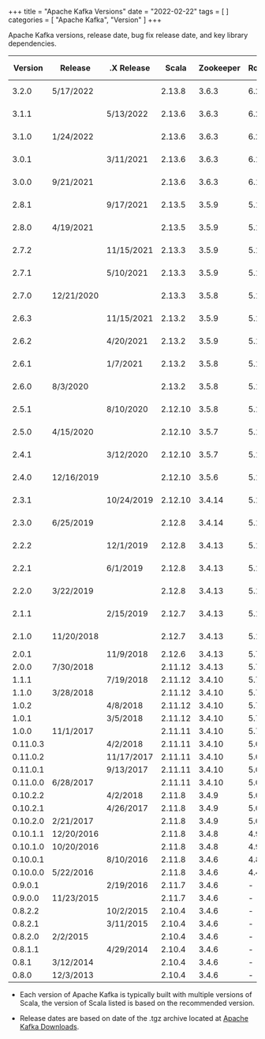 +++
title = "Apache Kafka Versions"
date = "2022-02-22"
tags = [  ]
categories = [ "Apache Kafka", "Version" ]
+++

Apache Kafka versions, release date, bug fix release date, and key library dependencies.

<!--more--> 
| Version  | Release    | .X Release | Scala   | Zookeeper | RocksDB  | Jackson | slf4j-api | Snappy  | LZ4   | ZSTD    |
|----------|------------|------------|---------|-----------|----------|---------|-----------| ------- | ----- |---------|
| 3.2.0    | 5/17/2022  |            | 2.13.8  | 3.6.3     | 6.29.4.1 | 2.12.6  | 1.7.36    | 1.1.8.4 | 1.8.0 | 1.5.2-1 |
| 3.1.1    |            | 5/13/2022  | 2.13.6  | 3.6.3     | 6.22.1.1 | 2.12.6  | 1.7.36    | 1.1.8.4 | 1.8.0 | 1.5.0-4 |
| 3.1.0    | 1/24/2022  |            | 2.13.6  | 3.6.3     | 6.22.1.1 | 2.12.3  | 1.7.30    | 1.1.8.4 | 1.8.0 | 1.5.0-4 |
| 3.0.1    |            | 3/11/2021  | 2.13.6  | 3.6.3     | 6.19.3   | 2.12.6  | 1.7.30    | 1.1.8.1 | 1.7.1 | 1.5.0-2 |
| 3.0.0    | 9/21/2021  |            | 2.13.6  | 3.6.3     | 6.19.3   | 2.12.3  | 1.7.30    | 1.1.8.1 | 1.7.1 | 1.5.0-2 |
| 2.8.1    |            | 9/17/2021  | 2.13.5  | 3.5.9     | 5.18.4   | 2.10.5  | 1.7.30    | 1.1.8.1 | 1.7.1 | 1.4.9-1 |
| 2.8.0    | 4/19/2021  |            | 2.13.5  | 3.5.9     | 5.18.4   | 2.10.5  | 1.7.30    | 1.1.8.1 | 1.7.1 | 1.4.9-1 |
| 2.7.2    |            | 11/15/2021 | 2.13.3  | 3.5.9     | 5.18.4   | 2.10.5  | 1.7.30    | 1.1.7.7 | 1.7.1 | 1.4.5-6 |
| 2.7.1    |            | 5/10/2021  | 2.13.3  | 3.5.9     | 5.18.4   | 2.10.5  | 1.7.30    | 1.1.7.7 | 1.7.1 | 1.4.5-6 |
| 2.7.0    | 12/21/2020 |            | 2.13.3  | 3.5.8     | 5.18.4   | 2.10.5  | 1.7.30    | 1.1.7.7 | 1.7.1 | 1.4.5-6 |
| 2.6.3    |            | 11/15/2021 | 2.13.2  | 3.5.9     | 5.18.4   | 2.10.5  | 1.7.30    | 1.1.7.3 | 1.7.1 | 1.4.4-7 |
| 2.6.2    |            | 4/20/2021  | 2.13.2  | 3.5.9     | 5.18.4   | 2.10.5  | 1.7.30    | 1.1.7.3 | 1.7.1 | 1.4.4-7 |
| 2.6.1    |            | 1/7/2021   | 2.13.2  | 3.5.8     | 5.18.4   | 2.10.2  | 1.7.30    | 1.1.7.3 | 1.7.1 | 1.4.4-7 |
| 2.6.0    | 8/3/2020   |            | 2.13.2  | 3.5.8     | 5.18.4   | 2.10.2  | 1.7.30    | 1.1.7.3 | 1.7.1 | 1.4.4-7 |
| 2.5.1    |            | 8/10/2020  | 2.12.10 | 3.5.8     | 5.18.3   | 2.10.2  | 1.7.30    | 1.1.7.3 | 1.7.1 | 1.4.4-7 |
| 2.5.0    | 4/15/2020  |            | 2.12.10 | 3.5.7     | 5.18.3   | 2.10.2  | 1.7.30    | 1.1.7.3 | 1.7.1 | 1.4.4-7 |
| 2.4.1    |            | 3/12/2020  | 2.12.10 | 3.5.7     | 5.18.3   | 2.10.0  | 1.7.28    | 1.1.7.3 | 1.6.0 | 1.4.3-1 |
| 2.4.0    | 12/16/2019 |            | 2.12.10 | 3.5.6     | 5.18.3   | 2.10.0  | 1.7.28    | 1.1.7.3 | 1.6.0 | 1.4.3-1 |
| 2.3.1    |            | 10/24/2019 | 2.12.10 | 3.4.14    | 5.18.3   | 2.10.0  | 1.7.26    | 1.1.7.3 | 1.6.0 | 1.4.0-1 |
| 2.3.0    | 6/25/2019  |            | 2.12.8  | 3.4.14    | 5.18.3   | 2.9.9   | 1.7.26    | 1.1.7.3 | 1.6.0 | 1.4.0-1 |
| 2.2.2    |            | 12/1/2019  | 2.12.8  | 3.4.13    | 5.15.10  | 2.10.0  | 1.7.25    | 1.1.7.2 | 1.5.0 | 1.3.8-1 |
| 2.2.1    |            | 6/1/2019   | 2.12.8  | 3.4.13    | 5.15.10  | 2.9.8   | 1.7.25    | 1.1.7.2 | 1.5.0 | 1.3.8-1 |
| 2.2.0    | 3/22/2019  |            | 2.12.8  | 3.4.13    | 5.15.10  | 2.9.8   | 1.7.25    | 1.1.7.2 | 1.5.0 | 1.3.8-1 |
| 2.1.1    |            | 2/15/2019  | 2.12.7  | 3.4.13    | 5.14.2   | 2.9.8   | 1.7.25    | 1.1.7.2 | 1.5.0 | 1.3.7-1 |
| 2.1.0    | 11/20/2018 |            | 2.12.7  | 3.4.13    | 5.14.2   | 2.9.7   | 1.7.25    | 1.1.7.2 | 1.5.0 | 1.3.5-4 |
| 2.0.1    |            | 11/9/2018  | 2.12.6  | 3.4.13    | 5.7.3    | 2.9.7   | 1.7.25    | 1.1.7.1 | 1.4.1 | \-      |
| 2.0.0    | 7/30/2018  |            | 2.11.12 | 3.4.13    | 5.7.3    | 2.9.6   | 1.7.25    | 1.1.7.1 | 1.4.1 | \-      |
| 1.1.1    |            | 7/19/2018  | 2.11.12 | 3.4.10    | 5.7.3    | 2.9.6   | 1.7.25    | 1.1.7.1 | 1.4.1 | \-      |
| 1.1.0    | 3/28/2018  |            | 2.11.12 | 3.4.10    | 5.7.3    | 2.9.4   | 1.7.25    | 1.1.7.1 | 1.4   | \-      |
| 1.0.2    |            | 4/8/2018   | 2.11.12 | 3.4.10    | 5.7.3    | 2.9.6   | 1.7.25    | 1.1.4   | 1.4   | \-      |
| 1.0.1    |            | 3/5/2018   | 2.11.12 | 3.4.10    | 5.7.3    | 2.9.1   | 1.7.25    | 1.1.4   | 1.4   | \-      |
| 1.0.0    | 11/1/2017  |            | 2.11.11 | 3.4.10    | 5.7.3    | 2.9.1   | 1.7.25    | 1.1.4   | 1.4   | \-      |
| 0.11.0.3 |            | 4/2/2018   | 2.11.11 | 3.4.10    | 5.0.1    | 2.8.11  | 1.7.25    | 1.1.2.6 | 1.3.0 | \-      |
| 0.11.0.2 |            | 11/17/2017 | 2.11.11 | 3.4.10    | 5.0.1    | 2.8.5   | 1.7.25    | 1.1.2.6 | 1.3.0 | \-      |
| 0.11.0.1 |            | 9/13/2017  | 2.11.11 | 3.4.10    | 5.0.1    | 2.8.5   | 1.7.25    | 1.1.2.6 | 1.3.0 | \-      |
| 0.11.0.0 | 6/28/2017  |            | 2.11.11 | 3.4.10    | 5.0.1    | 2.8.5   | 1.7.25    | 1.1.2.6 | 1.3.0 | \-      |
| 0.10.2.2 |            | 4/2/2018   | 2.11.8  | 3.4.9     | 5.0.1    | 2.8.11  | 1.7.21    | 1.1.2.6 | 1.3.0 | \-      |
| 0.10.2.1 |            | 4/26/2017  | 2.11.8  | 3.4.9     | 5.0.1    | 2.8.5   | 1.7.21    | 1.1.2.6 | 1.3.0 | \-      |
| 0.10.2.0 | 2/21/2017  |            | 2.11.8  | 3.4.9     | 5.0.1    | 2.8.5   | 1.7.21    | 1.1.2.6 | 1.3.0 | \-      |
| 0.10.1.1 | 12/20/2016 |            | 2.11.8  | 3.4.8     | 4.9.0    | 2.6.3   | 1.7.21    | 1.1.2.6 | 1.3.0 | \-      |
| 0.10.1.0 | 10/20/2016 |            | 2.11.8  | 3.4.8     | 4.9.0    | 2.6.3   | 1.7.21    | 1.1.2.6 | 1.3.0 | \-      |
| 0.10.0.1 |            | 8/10/2016  | 2.11.8  | 3.4.6     | 4.8.0    | 2.6.3   | 1.7.21    | 1.1.2.6 | 1.3.0 | \-      |
| 0.10.0.0 | 5/22/2016  |            | 2.11.8  | 3.4.6     | 4.4.1    | 2.6.3   | 1.7.21    | 1.1.2.6 | 1.3.0 | \-      |
| 0.9.0.1  |            | 2/19/2016  | 2.11.7  | 3.4.6     | \-       | 2.5.4   | 1.7.6     | 1.1.1.7 | 1.2.0 | \-      |
| 0.9.0.0  | 11/23/2015 |            | 2.11.7  | 3.4.6     | \-       | 2.5.4   | 1.7.6     | 1.1.1.7 | 1.2.0 | \-      |
| 0.8.2.2  |            | 10/2/2015  | 2.10.4  | 3.4.6     | \-       | \-      | 1.6.1     | 1.1.1.7 | 1.2.0 | \-      |
| 0.8.2.1  |            | 3/11/2015  | 2.10.4  | 3.4.6     | \-       | \-      | 1.6.1     | 1.1.1.6 | 1.2.0 | \-      |
| 0.8.2.0  | 2/2/2015   |            | 2.10.4  | 3.4.6     | \-       | \-      | 1.6.1     | 1.1.1.6 | 1.2.0 | \-      |
| 0.8.1.1  |            | 4/29/2014  | 2.10.4  | 3.4.6     | \-       | \-      | \-        | 1.0.5   | 1.2.0 | \-      |
| 0.8.1    | 3/12/2014  |            | 2.10.4  | 3.4.6     | \-       | \-      | \-        | 1.0.5   | 1.2.0 | \-      |
| 0.8.0    | 12/3/2013  |            | 2.10.4  | 3.4.6     | \-       | \-      | \-        | 1.0.4.1 | 1.2.0 | \-      |

* Each version of Apache Kafka is typically built with multiple versions of Scala, the version of Scala listed is based on the recommended version.

* Release dates are based on date of the .tgz archive located at [Apache Kafka Downloads](https://kafka.apache.org/downloads).			
